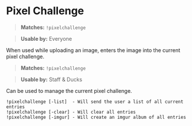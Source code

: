 # Pixel Challenge

> **Matches:** `!pixelchallenge`

> **Usable by:** Everyone

When used while uploading an image, enters the image into the current pixel challenge.

> **Matches:** `!pixelchallenge`

> **Usable by:** Staff & Ducks

Can be used to manage the current pixel challenge.

```
!pixelchallenge [-list]  - Will send the user a list of all current entries
!pixelchallenge [-clear] - Will clear all entries
!pixelchallenge [-imgur] - Will create an imgur album of all entries
```
